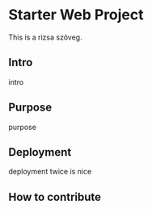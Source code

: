 # Starter Web Project

This is a rizsa szöveg.

## Intro

intro

## Purpose

purpose

## Deployment

deployment
twice is nice

## How to contribute